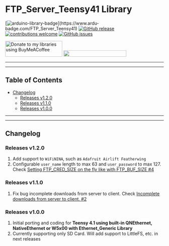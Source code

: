 # FTP_Server_Teensy41 Library


[![arduino-library-badge](https://www.ardu-badge.com/badge/FTP_Server_Teensy41.svg?)](https://www.ardu-badge.com/FTP_Server_Teensy41)
[![GitHub release](https://img.shields.io/github/release/khoih-prog/FTP_Server_Teensy41.svg)](https://github.com/khoih-prog/FTP_Server_Teensy41/releases)
[![contributions welcome](https://img.shields.io/badge/contributions-welcome-brightgreen.svg?style=flat)](#Contributing)
[![GitHub issues](https://img.shields.io/github/issues/khoih-prog/FTP_Server_Teensy41.svg)](http://github.com/khoih-prog/FTP_Server_Teensy41/issues)


<a href="https://www.buymeacoffee.com/khoihprog6" title="Donate to my libraries using BuyMeACoffee"><img src="https://cdn.buymeacoffee.com/buttons/v2/default-yellow.png" alt="Donate to my libraries using BuyMeACoffee" style="height: 50px !important;width: 181px !important;" ></a>
<a href="https://www.buymeacoffee.com/khoihprog6" title="Donate to my libraries using BuyMeACoffee"><img src="https://img.shields.io/badge/buy%20me%20a%20coffee-donate-orange.svg?logo=buy-me-a-coffee&logoColor=FFDD00" style="height: 20px !important;width: 200px !important;" ></a>

---
---

## Table of Contents


* [Changelog](#changelog)
  * [Releases v1.2.0](#releases-v120)
  * [Releases v1.1.0](#releases-v110)
  * [Releases v1.0.0](#releases-v100)

---
---

## Changelog

### Releases v1.2.0

1. Add support to `WiFiNINA`, such as `Adafruit Airlift Featherwing`
2. Configurable `user_name` length to max 63 and `user_password` to max 127. Check [Setting FTP_CRED_SIZE on the fly like with FTP_BUF_SIZE #4](https://github.com/khoih-prog/FTP_Server_Teensy41/issues/4)

### Releases v1.1.0

1. Fix bug incomplete downloads from server to client. Check [Incomplete downloads from server to client. #2](https://github.com/khoih-prog/FTP_Server_Teensy41/pull/2)


### Releases v1.0.0

1. Initial porting and coding for **Teensy 4.1 using built-in QNEthernet, NativeEthernet or W5x00 with Ethernet_Generic Library**
2. Currently supporting only SD Card. Will add support to LittleFS, etc. in next releases

